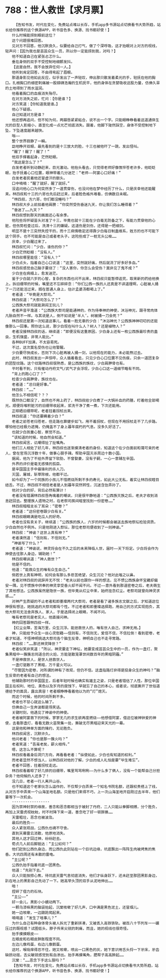 # 788：世人救世【求月票】
        【告知书友，时代在变化，免费站点难以长存，手机app多书源站点切换看书大势所趋，站长给你推荐的这个换源APP，听书音色多、换源、找书都好使！】
       什么时候能捞到眼前这位？
       这个问题很难回答。
       见对方不回答，他沉默良久，似要给自己打气，做了个深呼吸，这才抬眼对上对方的视线，轻声问：【因为我也是芸芸众生一员，所以你一定能捞到我，对吗？】
       他不知道自己在紧张忐忑什么。
       垂在身侧的双手不受控制地细颤发抖。
       【这是自然，我不会放弃任何一人。】
       他听到肯定回答，不由得弯起了眉眼。
       那道身影见他如此反应，似乎发出了一声轻叹，伸出那只散发着柔光的手，轻抚在他的胸口。扎根胸口的细密刺痛被一股磅礴浩瀚的生机抚平，他的身体在贪婪吸收这股力量，仿佛久旱的土地得到了雨水滋润。
       他看着胸口的血痕消失殆尽。
       在对方消失之前，忙问：【你是谁？】
       对方笑道：【你知道我是谁。】
       他心下疑惑。
       自己知道对方是谁？
       他还想再追问，但不知为何，两瓣唇紧紧粘合，说不出一个字。只能眼睁睁看着这道通体生光的巨型人影缩小，直至化成一点光芒彻底消失。跟着，他脚下陡然踩空，身体不受控制地下坠，下坠速度越来越快。
       嗡——
       整个世界寂静了一瞬。
       勐地睁开双眼，最先看到的是十三放大的脸，十三也被他吓了一跳，发出怪叫。
       “醒了！醒了！醒了！”
       他双手撑着起身，茫然眨眼。
       “我这是怎么了？”
       白发老者听到动静赶来，目光激动。他抬头看去，只觉得老师好像憔悴苍老许多，他眨眨眼，抬手抚着心口位置，眼神带着几分迷茫：“老师——阿宴心口好痛！”
       白发老者抚着他还冒虚汗的额头。
       口中喃喃：“醒了就好，醒了就好。”
       没追问他心口为何突然多了一道贯穿伤，也没问他在梦中经历了什么，只是庆幸他还能醒来。林四叔和十三的六哥也先后赶过来，后者脸色格外难看，仿佛数日未眠。
       “林四叔，方六哥，你们都没睡吗？”
       林四叔大步上前拍着他肩膀：“你突然受伤昏迷九天，你让我们怎么睡得着？”
       “昏迷了……九天？”
       林四叔想到那天的画面还心有余季。
       他险些将怀疑苗头对准了十三，毕竟也就十三能在少白毫无防备之下，有能力贯穿他的心脏，但伤势检查过后，洗清十三的嫌疑。这道伤是剑伤，还得是一把细剑。
       明显不是十三突然失控干的，而十三病情稳定还得靠少白每日制蛊维系，姓方的也不可能下这个阴手。也不可能是自己或者老头子。这险些成了一桩无头公桉……
       庆幸，少白醒过来了。
       林四叔忙问：“少白，谁伤的你？”
       少白茫然眨眼：“没有人。”
       林四叔哪里能信：“没有人？”
       少白点头，指着自己心口说道：“这里，突然就好痛，然后就流了好多好多血。”
       林四叔感觉自己脑子要烧了：“没人害你，你怎么会受伤？莫非见了鬼不成？”
       少白坐在病榻上，愈发迷茫。
       鉴于少白就六岁的心智，复杂的东西也问不出来，林四叔只能暂停追究，取来新的药给他换上。拆旧绷带的时候，嘴里还不忘碎碎念：“你们公西一族的人还真是不讲道理啊，心脏被人捅了一刀还能活过来，搁在普通人身上，估计孟婆汤都喝上了。”
       老者道：“毕竟是大祭司。”
       林四叔道：“大祭司怎么了？”
       公西族大祭司就能涮阎王玩儿？
       老者声音平澹道：“公西族大祭司是能通神的，作为侍奉神的神使，沐浴神光，跟寻常肉体凡胎自然不一样。与其说是人，倒不如说是‘半人’。树被捅一刀会死？”
       林四叔还是第一次知道这事儿，看着一脸无辜的少白：“沐浴神光？公西族神神叨叨的还挺像那么一回事。照你这么说，那少白现在叫什么人？树人？还是植物人？”
       老者没接林四叔的话，继续道：“即便没有这重原因，少白身上还有一枚公西族最珍贵的蛊虫，生机强盛，非常人能比。”
       各种BUFF加满，不太容易死。
       不过，这次莫名受伤也让他警醒。
       少白要尽快成长，否则下次心脏再被人捅一剑，以他现在的能力，未必能熬过去。
       此时，林四叔发出一声惊呼，众人循着看去，只见少白心口位置不见伤痕，只余一道团复杂的团型纹路。这个纹路林四叔很熟悉，是公西族的族纹，少白肩胛骨也有。
       平时看不到，只有催动丹府文气/武气才会浮现，少白心口这一道细节略有不同。
       “背上的跑心口了？”
       检查少白肩胛骨，族纹也在。
       老者道：“总归是好事。”
       林四叔：“……”
       他怎么不相信呢？？？
       既然伤口都没了，自然也不用上药了，林四叔给少白煮了一大锅补血的药膳，盯着他全部喝光。顺便将堆积脏污的旧绷带收起来，浆洗干净了煮一煮，下次还能用。
       正晾晒旧绷带呢，老者拄着拐杖出来。
       林四叔道：“你还要瞒着少白？”
       老者之前苍老归苍老，但走路也算健步如飞，用不着拐杖，但现在不用拐杖走不了几步路。哪怕他已经极力遮掩，仍掩盖不了身上暮年腐朽的气息。没多久好活了。
       也就少白孩童心智，察觉不出。
       “该知道的时候，他自然会知道。”
       林四叔闻言，讥嘲得扯了扯嘴角。
       他们三人相处了好几年，林四叔也逐渐摸清老者的身份，知道这个在少白面前和蔼可亲的老人，曾在官场沉浮数十年，做事心狠手辣。帮助辛国灭杀周边十数小国。
       据闻，他为了不给外界留下软肋，不曾娶妻，没有子嗣，一心一意辅左辛国。
       外界的评价是毫无感情的孤臣。
       是辛国国主手中最锋利的杀人刀。
       灭国，屠城，斩草除根，他都干过。
       如今却为了一个同族的小孩儿不惜燃烧所剩不多的寿元，如此大公无私，着实让林四叔瞠目结舌。不过，林四叔不相信老者是人到暮年突然转性，沉迷含饴弄孙了。
       他对少白的好，背后必然有算计！
       老者没有错漏林四叔唇角噙着的嘲讽，只是很平静地道：“公西族灭族之后，老夫才收到消息赶回去。整理族人遗物之时，在老祭司房间暗室找到一份密卷……”
       林四叔暗暗支长了耳朵：“密卷？”
       老者道：“这份密卷跟少白有关。”
       林四叔眼睛满是吃瓜人的好奇。
       老者也没有卖关子，继续道：“公西族的族人，六岁的时候都会被送去族地祭坛检验资质。少白自然也不例外。只是他刚进入祭坛，那位老祭司便收到了一则神谕。”
       林四叔：“神谕？这世上真有神？”
       老者漠然道：“信则有，不信则无。”
       “神谕写了什么？”
       老者道：“神谕说，神灵将会在不久之后的未来降临人世，届时——天下将定。少白将会作为神使去往那人身边，辅助她！”
       林四叔嘲讽道：“神人救世？”
       他是不信的。
       他道：“能救众生的唯有众生自己。”
       倘若世上真有神明，如何会有那么多悲苦绝望，众生沉沦？他对此嗤之以鼻。
       老者对林四叔的说辞并无不悦：“老夫以前也跟你一样的想法，见不惯公西族身怀宝藏却偏安一隅，见不惯族中供奉的神灵享受香火却不闻不问。不过——意外看到那道密卷之后，老夫萌生了其他想法。公西族虽然是隐世一族，但毕竟从红尘中来，始终挂念红尘。老祭司就曾向神灵求惑……”
       对神产生质疑的不止老者和即墨璨两代大祭司，老者是看了诸多族志文献之后，才知道这位神很有想法，她挑选的大祭司都有个性。不过老者和即墨璨选择跑，用自己的方式实现抱负，其他大祭司无法舍弃族人、家人，于是选择闭上眼睛，不闻不问。
       唯有老祭司是老实人，他直接问神。
       神的回答跟林四叔一样。
       【红尘业障，苦海万里，众生沉浮。能拯救世人的，唯有世人自己，求神无用。】
       神，只能给予众生一丝心灵慰藉——信则有，不信则无，爱信不信，不信拉倒！看到密卷，老者才知道，不怪神明挑选大祭司各个脑生反骨，神明自己也不走寻常路。
       林四叔：“……那还神灵降世？”
       老者似笑非笑道：“所以，神灵要走下神坛，她要变成芸芸众生中的一员，作为一盏灯，聚集黑暗中一簇簇志同道合的火焰，方能驱散笼罩世间数百年的黑暗阴霾。”
       不是神救世人，是世人拯救世人。
       一盏灯驱散不了黑暗，万千星火可以。
       “尽管因为密卷，对所谓的神有了改观，但仍不信。这盏指路灯非得是投身众生的神吗？”脑生反骨的老者有自己的想法。
       他辅助那时的辛国国主，后者年轻时候也确实有雄主之姿，只是老者错估了人性。那位辛国国主在权利、地位、美色以及岁月的腐蚀下，早就忘了自己的本心，或者说，彻底撕开了世俗道德给予的面具，露出真容！老者眼睁睁看着他以为的“灯”熄灭。
       而这个时候，他的时间所剩不多。
       老者也不甘心就这么输了。
       仿佛自己一生奔波都是场笑话。
       关键时刻，他遇见了神谕中的神使。
       老者被阿宴救下的时候，寥寥无几的求生欲再度燃烧——他想借阿宴，借这位被神钟爱的神使，去看那盏灯，看看无数火苗聚集一处，撕破无尽黑暗迎来天光的一幕。
       这是他和神单方面的赌约，无论胜负。
       林四叔闻言，沉默许久。
       他问老者：“你也是那一簇火吗？”
       老者笑道：“吾虽老矣，薪火相传。”
       嗯，这怎么不算呢？
       林四叔看着身后洞穴方向，再看看老者：“纵使如此，少白也有知道的权利。”
       而老者显然不想当人，以林四叔对他的了解，少白的成人礼怕是要“毕生难忘”。
       老者不回答，拄着拐杖走远。
       林四叔看着晾了好几排的旧绷带，嘴里骂骂咧咧——为什么多了俩人，没有一个能帮自己分担杂务？他伺候的人还多了！
       没几日，老者一行人离开山谷。
       也不知道这个老家伙怎么运作的，不仅帮少白弄来一个知名书院名额，还跟权贵搭上了线，从对方手中弄来一个山海圣地名额。只是他们来得不巧，上一次山海圣地开启刚过去半年，他们要等下一次机会。
       -----------------
       因为禁神封禁的缘故，善念和恶念都相当于被封了丹府，二人只能以拳脚相搏，分个胜负，再加上天雷虎视眈眈，时不时降下来一道，善念吃了好一顿胖揍……
       天雷粗壮，恶念也被波及。
       最后的胜负——
       众人紧张观战，公西仇也魂不守舍。
       直到天幕雷云消散，他原地消失。
       其他人这才回过神，纷纷赶去。
       荀贞几人前后脚抵达：“主公如何？”
       他们赶到公西仇身边，而公西仇此刻站在一个巨坑边缘，坑底飘出一阵阵生肉被烤焦的焦香。大坑四周还有未散的雷电。
       “主公呢？”
       公西仇抬手指着坑底一团黑色。
       他道：“先别下去。”
       众人只能按捺心焦，待坑底天雷气息彻底消失，他们才纵身跃下，还未赶至那团黑影身边，趴在地上的黑影自己先动了一下。她高举头顶的双手从泥地伸出……
       啪！
       捏碎了借力的石块。
       “主公——”
       好一会儿，黑影小小蠕动两下。
       一颗乌漆嘛黑的脑袋抬起，沉棠咳嗽了好几声，口中满是黑色泥土，还冒烟儿。
       她一边咳嗽，一边踉跄爬起来。
       喃喃道：“发生了啥事儿？”
       为什么自己有种身体骨头被人拆光了重新拼凑，又被丢入高铁铁轨，被百八十节列车一一碾压过的既视感？试图低头，脖子传来尖锐的刺痛，而且，她的视线也很奇怪。
       抬手摸摸眼皮——
       左眼皮和右眼皮肿胀程度不同。
       左边儿像鸡蛋，右边儿像鹅蛋。
       这时，喉咙痒得忍不住，她又咳嗽，喷出一口黑色的灰，她下意识用舌头捋一下牙床，牙齿缺损动摇，舌尖敏锐感觉到有血渗出。抬手再摸嘴角，腮帮子高高肿起……
       沉棠：“……恶念下手这么狠吗？”
       【告知书友，时代在变化，免费站点难以长存，手机app多书源站点切换看书大势所趋，站长给你推荐的这个换源APP，听书音色多、换源、找书都好使！】